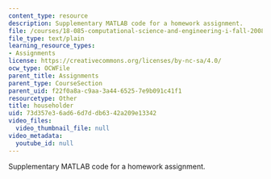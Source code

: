 ```yaml
---
content_type: resource
description: Supplementary MATLAB code for a homework assignment.
file: /courses/18-085-computational-science-and-engineering-i-fall-2008/73d357e36ad66d7ddb6342a209e13342_householder.m
file_type: text/plain
learning_resource_types:
- Assignments
license: https://creativecommons.org/licenses/by-nc-sa/4.0/
ocw_type: OCWFile
parent_title: Assignments
parent_type: CourseSection
parent_uid: f22f0a8a-c9aa-3a44-6525-7e9b091c41f1
resourcetype: Other
title: householder
uid: 73d357e3-6ad6-6d7d-db63-42a209e13342
video_files:
  video_thumbnail_file: null
video_metadata:
  youtube_id: null
---
```

Supplementary MATLAB code for a homework assignment.
